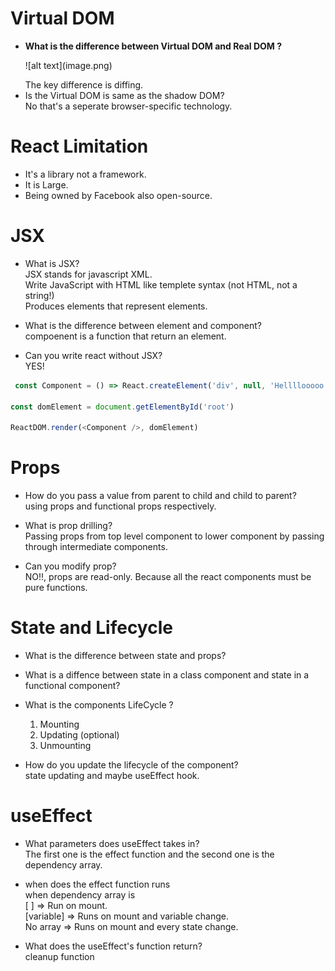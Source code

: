 # Virtual DOM

<ul><li>
<p><strong>What is the difference between Virtual DOM and Real DOM ?</strong></p>
<p>![alt text](image.png)</p>
The key difference is diffing.
</li>
<li>
Is the Virtual DOM is same as the shadow DOM? <br>
No that's a seperate browser-specific technology.
</li>
</ul>

# React Limitation
- It's a library not a framework.
- It is Large.
- Being owned by Facebook also open-source.

# JSX

- What is JSX?  
  JSX stands for javascript XML.  
  Write JavaScript with HTML like templete syntax (not HTML, not a string!)  
  Produces elements that represent elements.

- What is the difference between element and component?  
    compoenent is a function that return an element.

- Can you write react without JSX?  
    YES!
```javascript 
 const Component = () => React.createElement('div', null, 'Hellllooooo!')

const domElement = document.getElementById('root')

ReactDOM.render(<Component />, domElement)
```


# Props

- How do you pass a value from parent to child and child to parent?  
 using props and functional props respectively.

- What is prop drilling?  
 Passing props from top level component to lower component by passing through intermediate components.

- Can you modify prop?  
 NO!!, props are read-only. Because all the react components must be pure functions.


# State and Lifecycle

- What is the difference between state and props?  
- What is a diffence between state in a class component and state in a functional component?  
- What is the components LifeCycle ?  
  1. Mounting
  2. Updating (optional)
  3. Unmounting

- How do you update the lifecycle of the component?  
 state updating and maybe useEffect hook.

# useEffect

- What parameters does useEffect takes in?  
The first one is the effect function and the second one is the dependency array.
- when does the effect function runs  
when dependency array is  
  [ ] => Run on mount.  
  [variable] => Runs on mount and variable change.  
  No array => Runs on mount and every state change.  

- What does the useEffect's function return?  
 cleanup function
  
